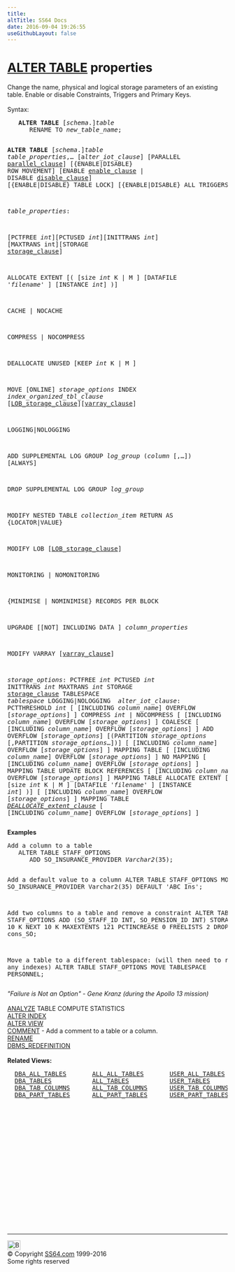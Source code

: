 ```yaml
---
title:
altTitle: SS64 Docs
date: 2016-09-04 19:26:55
useGithubLayout: false
---
```

<!-- #BeginLibraryItem "/Library/head_ora.lbi" --><!-- #EndLibraryItem --><h1><a href="table_a.html">ALTER TABLE</a> properties</h1>
<p>Change  the name, physical and logical storage parameters of an existing table. Enable or disable Constraints, Triggers and Primary Keys. <br>
  <br>
Syntax:</p>
<pre>   <b>ALTER</b> <b>TABLE</b> [<i>schema</i>.]<i>table</i>
      RENAME TO <i>new_table_name</i>;

   <b>ALTER</b> <b>TABLE</b> [<i>schema</i>.]<i>table</i>
      <i>table_properties</i>,…
         [a<i>lter_iot_clause</i>]
            [PARALLEL <a href="clause_parallel.html">parallel_clause</a>]
               [{ENABLE|DISABLE} ROW MOVEMENT]
                  [ENABLE <a href="clause_enable.html">enable_clause</a> | DISABLE <a href="clause_disable.html">disable_clause</a>]
                      [{ENABLE|DISABLE} TABLE LOCK]
                         [{ENABLE|DISABLE} ALL TRIGGERS];

<i>table_properties</i>:

   [PCTFREE <i>int</i>][PCTUSED <i>int</i>][INITTRANS <i>int</i>]
      [MAXTRANS int][STORAGE <a href="clause_storage.html">storage_clause</a>]

   ALLOCATE EXTENT [( [size <i>int</i> K | M ]
      [DATAFILE '<i>filename</i>' ]
        [INSTANCE <i>int</i>] )]

   CACHE | NOCACHE

   COMPRESS | NOCOMPRESS

   DEALLOCATE UNUSED [KEEP <i>int</i> K | M ]

   MOVE [ONLINE] <i>storage_options</i> INDEX <i>index_organized_tbl_clause</i>
      [<a href="clause_lob.html">LOB_storage_clause</a>][<a href="clause_varray.html">varray_clause</a>]

   LOGGING|NOLOGGING

   ADD SUPPLEMENTAL LOG GROUP <i>log_group</i> (<i>column</i> [,…]) [ALWAYS]

   DROP SUPPLEMENTAL LOG GROUP <i>log_group</i>

   MODIFY NESTED TABLE <i>collection_item</i> RETURN AS {LOCATOR|VALUE}

   MODIFY LOB [<a href="clause_lob.html">LOB_storage_clause</a>]

   MONITORING | NOMONITORING

  {MINIMISE | NOMINIMISE} RECORDS PER BLOCK

   UPGRADE [[NOT] INCLUDING DATA ] <i>column_properties</i>

   MODIFY VARRAY [<a href="clause_varray.html">varray_clause</a>]

<i>storage_options</i>:
   PCTFREE <i>int</i>
   PCTUSED <i>int</i>
   INITTRANS <i>int</i>
   MAXTRANS <i>int</i>
   STORAGE <a href="clause_storage.html">storage_clause</a>
   TABLESPACE <i>tablespace</i>
   LOGGING|NOLOGGING
<i>
alter_iot_clause</i>:
   PCTTHRESHOLD <i>int</i>           [ [INCLUDING <i>column_name</i>] OVERFLOW [<i>storage_options</i>] ]
   COMPRESS <i>int</i> | NOCOMPRESS  [ [INCLUDING <i>column_name</i>] OVERFLOW [<i>storage_options</i>] ]
   COALESCE                   [ [INCLUDING <i>column_name</i>] OVERFLOW [<i>storage_options</i>] ]
   ADD OVERFLOW [<i>storage_options</i>]
      [(PARTITION <i>storage_options</i> [,PARTITION <i>storage_options</i>…])]
          [ [INCLUDING <i>column_name</i>] OVERFLOW [<i>storage_options</i>] ]
   MAPPING TABLE  [ [INCLUDING <i>column_name</i>] OVERFLOW [<i>storage_options</i>] ]
   NO MAPPING     [ [INCLUDING <i>column_name</i>] OVERFLOW [<i>storage_options</i>] ]
   MAPPING TABLE UPDATE BLOCK REFERENCES  [ [INCLUDING <i>column_name</i>] OVERFLOW [<i>storage_options</i>] ]
   MAPPING TABLE ALLOCATE EXTENT 
    [( [size <i>int</i> K | M ]
         [DATAFILE '<i>filename</i>' ]
           [INSTANCE <i>int</i>] )]  [ [INCLUDING <i>column_name</i>] OVERFLOW [<i>storage_options</i>] ]
   MAPPING TABLE <a href="clause_deallocate.html"><i>DEALLOCATE_extent_clause</i></a>  [ [INCLUDING <i>column_name</i>] OVERFLOW [<i>storage_options</i>] ]
</pre>
<p><b> Examples</b></p>
<pre>Add a column to a table
   ALTER TABLE STAFF_OPTIONS
      ADD SO_INSURANCE_PROVIDER <i>Varchar2</i>(35);

Add  a default value to a column
   ALTER TABLE STAFF_OPTIONS
      MODIFY SO_INSURANCE_PROVIDER Varchar2(35) DEFAULT 'ABC Ins';

Add two columns to a table and remove a constraint
   ALTER TABLE STAFF_OPTIONS
      ADD (SO_STAFF_ID INT, SO_PENSION_ID INT)
          STORAGE INITIAL 10 K
          NEXT 10 K
          MAXEXTENTS 121
          PCTINCREASE 0
          FREELISTS 2
      DROP CONSTRAINT cons_SO;

Move a table to a different tablespace: (will then need to rebuild any indexes)
   ALTER TABLE STAFF_OPTIONS MOVE TABLESPACE PERSONNEL;</pre>
<p><i>"Failure is Not an Option" - Gene Kranz (during the Apollo 13 mission)</i><b><br>
  <a href="analyze.html"><br>
  </a></b><a href="analyze.html">ANALYZE</a> TABLE COMPUTE STATISTICS<br>
  <a href="index_a.html">ALTER INDEX</a><br>
  <a href="view_a.html">ALTER VIEW</a><br>
  <a href="comment.html">COMMENT</a> - Add a comment to a table or a column. <br>
  <a href="rename.html">RENAME</a> <br>
  <a href="../orap/DBMS_REDEFINITION.html">DBMS_REDEFINITION</a> <br>
  <b><br>
</b><b>Related Views:</b></p>
<pre>  <a href="../orad/DBA_ALL_TABLES.html">DBA_ALL_TABLES</a>       <a href="../orad/ALL_ALL_TABLES.html">ALL_ALL_TABLES</a>       <a href="../orad/USER_ALL_TABLES.html">USER_ALL_TABLES</a>
  <a href="../orad/DBA_TABLES.html">DBA_TABLES</a>           <a href="../orad/ALL_TABLES.html">ALL_TABLES</a>           <a href="../orad/USER_TABLES.html">USER_TABLES</a>         <a href="../orad/TAB.html">TAB</a>
  <a href="../orad/DBA_TAB_COLUMNS.html">DBA_TAB_COLUMNS</a>      <a href="../orad/ALL_TAB_COLUMNS.html">ALL_TAB_COLUMNS</a>      <a href="../orad/USER_TAB_COLUMNS.html">USER_TAB_COLUMNS</a> 
  <a href="../orad/DBA_PART_TABLES.html">DBA_PART_TABLES</a>      <a href="../orad/ALL_PART_TABLES.html">ALL_PART_TABLES</a>      <a href="../orad/USER_PART_TABLES.html">USER_PART_TABLES</a>  
                                                                <a href="../orad/DICTIONARY.html">DICTIONARY</a>
                                                                <a href="../orad/DICT_COLUMNS.html">DICT_COLUMNS</a></pre><!-- #BeginLibraryItem "/Library/foot_ora.lbi" --><p>
<!-- oracle-footer -->
<ins class="adsbygoogle" style="display:inline-block;width:300px;height:250px" data-ad-client="ca-pub-6140977852749469" data-ad-slot="4275490898"></ins>
<script>
(adsbygoogle = window.adsbygoogle || []).push({});
</script></p>
<hr>
<div id="bl" class="footer"><a href="table_a_prop.html#"><img src="../images/top.png" width="30" height="22" alt="Back to the Top"></a></div>
<div id="br" class="footer, tagline">© Copyright <a href="../index.html">SS64.com</a> 1999-2016<br>
Some rights reserved</div><!-- #EndLibraryItem -->

